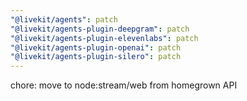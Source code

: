```yaml
---
"@livekit/agents": patch
"@livekit/agents-plugin-deepgram": patch
"@livekit/agents-plugin-elevenlabs": patch
"@livekit/agents-plugin-openai": patch
"@livekit/agents-plugin-silero": patch
---
```


chore: move to node:stream/web from homegrown API
